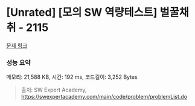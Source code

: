 # [Unrated] [모의 SW 역량테스트] 벌꿀채취 - 2115 

[문제 링크](https://swexpertacademy.com/main/code/problem/problemDetail.do?contestProbId=AV5V4A46AdIDFAWu) 

### 성능 요약

메모리: 21,588 KB, 시간: 192 ms, 코드길이: 3,252 Bytes



> 출처: SW Expert Academy, https://swexpertacademy.com/main/code/problem/problemList.do